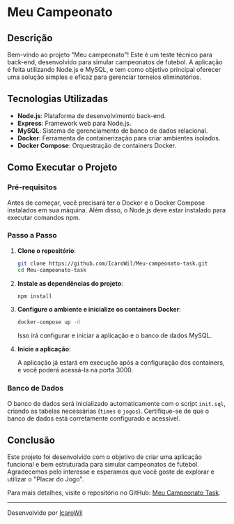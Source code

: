 # Meu Campeonato

## Descrição

Bem-vindo ao projeto "Meu campeonato"! Este é um teste técnico para back-end, desenvolvido para simular campeonatos de futebol. A aplicação é feita utilizando Node.js e MySQL, e tem como objetivo principal oferecer uma solução simples e eficaz para gerenciar torneios eliminatórios.

## Tecnologias Utilizadas

- **Node.js**: Plataforma de desenvolvimento back-end.
- **Express**: Framework web para Node.js.
- **MySQL**: Sistema de gerenciamento de banco de dados relacional.
- **Docker**: Ferramenta de containerização para criar ambientes isolados.
- **Docker Compose**: Orquestração de containers Docker.

## Como Executar o Projeto

### Pré-requisitos

Antes de começar, você precisará ter o Docker e o Docker Compose instalados em sua máquina. Além disso, o Node.js deve estar instalado para executar comandos npm.

### Passo a Passo

1. **Clone o repositório**:

    ```bash
    git clone https://github.com/IcaroWil/Meu-campeonato-task.git
    cd Meu-campeonato-task
    ```

2. **Instale as dependências do projeto**:

    ```bash
    npm install
    ```

3. **Configure o ambiente e inicialize os containers Docker**:

    ```bash
    docker-compose up -d
    ```

    Isso irá configurar e iniciar a aplicação e o banco de dados MySQL.

4. **Inicie a aplicação**:

    A aplicação já estará em execução após a configuração dos containers, e você poderá acessá-la na porta 3000.

### Banco de Dados

O banco de dados será inicializado automaticamente com o script `init.sql`, criando as tabelas necessárias (`times` e `jogos`). Certifique-se de que o banco de dados está corretamente configurado e acessível.

## Conclusão

Este projeto foi desenvolvido com o objetivo de criar uma aplicação funcional e bem estruturada para simular campeonatos de futebol. Agradecemos pelo interesse e esperamos que você goste de explorar e utilizar o "Placar do Jogo".

Para mais detalhes, visite o repositório no GitHub: [Meu Campeonato Task](https://github.com/IcaroWil/Meu-campeonato-task).

---

Desenvolvido por [IcaroWil](https://github.com/IcaroWil)
